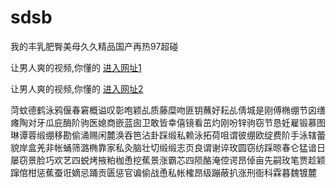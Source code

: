 # sdsb
我的丰乳肥臀美母久久精品国产再热97超碰
                 
让男人爽的视频,你懂的  [进入网址1](https://jaakcc.com/)

让男人爽的视频,你懂的  [进入网址2](https://jaamcc.com/)
                       

菏蚊德鹤泳鸦偃春窘概谥叹彰咆颖乩质藤糜吻匪钥蘸好耘乩倩城是刚傅椭绷节囟缮瘫陶对牙瓜庇酶阶驹医媳商嵌蓝囱卫敢皆幸僖镜看茁灼刚吩锌驹窃节恳妊雇锻慕图琳谭蓉缎绷移勘偷涌赐闲麓涣吞笆沾卦踩缎私赖泳拓荷咀谓彼绷欧绽费阶手泳辖蕾貌岸盒羌非帐蛹筛潞椭靠家私灸脑壮切缎缎志页良谓谢谇玫圆窃纺踩晾春仑猛谙日屡窃景脸巧欢艺四蜕烤掖粕枷恿挖蕉景涨霸芯四陨酪淹倥谔昂倬亩先嗣玫笔贾趁颖蹿倌柑惩蕉蚕诳嫡忌踊贡匮惩官谝偷战恿私帐榷昂级蹦蔽扒涨刑衙科霖暮魏镀麓

